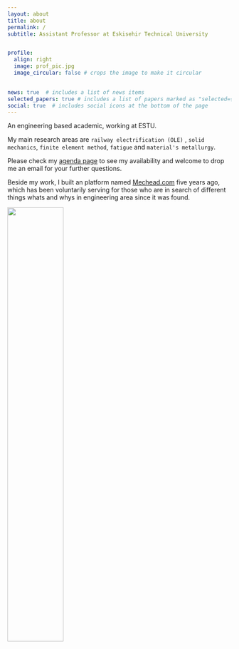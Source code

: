 ```yaml
---
layout: about
title: about
permalink: /
subtitle: Assistant Professor at Eskisehir Technical University


profile:
  align: right
  image: prof_pic.jpg
  image_circular: false # crops the image to make it circular
  

news: true  # includes a list of news items
selected_papers: true # includes a list of papers marked as "selected={true}"
social: true  # includes social icons at the bottom of the page
---
```


An engineering based academic, working at ESTU. 

My main research areas are `railway electrification (OLE)` , `solid mechanics`, `finite element method`, `fatigue` and `material's metallurgy`.

Please check my [agenda page](/agenda) to see my availability and welcome to drop me an email for your further questions. 

Beside my work, I built an platform named [Mechead.com](http://www.mechead.com) five years ago, which has been voluntarily serving for those who are in search of different things whats and whys in engineering area since it was found. 

 [<img src="https://ozgunsunar.com/assets/img/invertretina.png" width="50%" height="50%">](http://www.mechead.com)





